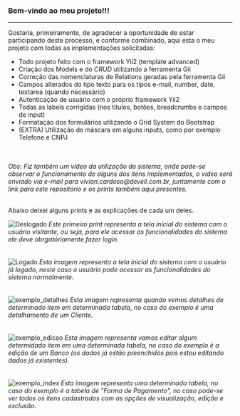 <h3>Bem-vindo ao meu projeto!!!</h3>
<hr>
<p>Gostaria, primeiramente, de agradecer a oportunidade de estar participando deste processo, e conforme combinado, aqui esta o meu projeto com todas as implementações solicitadas:</p>
<ul>
  <li> Todo projeto feito com o framework Yii2 (template advanced) </li>
  <li> Criação dos Models e do <i>CRUD</i> utilizando a ferramenta Gii</li>
  <li> Correção das nomenclaturas de Relations geradas pela ferramenta Gii</li>
  <li> Campos alterados do tipo texto para os tipos e-mail, number, date, textarea (quando necessário)</li>
  <li> Autenticação de usuário com o próprio framework Yii2</li>
  <li> Todas as labels corrigidas (nos titulos, botões, breadcrumbs e campos de input)</li>
  <li> Formatação dos formulários utilizando o Grid System do Bootstrap</li>
  <li> (EXTRA) Utilização de máscara em alguns inputs, como por exemplo Telefone e CNPJ </li>
</ul>
<br><br>
<i>Obs: Fiz também um vídeo da utilização do sistema, onde pode-se observar o funcionamento de alguns dos itens implementados, o video será enviado via e-mail para vivian.cardoso@devell.com.br, juntamente com o link para este repositório e os prints também aqui presentes. </i>
<br><br>
<p>Abaixo deixei alguns prints e as explicações de cada um deles.</p>

![Deslogado](https://user-images.githubusercontent.com/32455202/58932133-d1d7a600-8738-11e9-96bf-db3784a8dfac.jpg )
<i>Este primeiro print representa a tela inicial do sistema com o usuário visitante, ou seja, para ele acessar as funcionalidades do sistema ele deve obrgatóriamente fazer login.</i>
<br>
<br>
<br>
![Logado](https://user-images.githubusercontent.com/32455202/58932145-df8d2b80-8738-11e9-937e-a7dd56d8b7e5.jpg)
<i>Esta imagem representa a tela inicial do sistema com o usuário já logado, neste caso o usuário pode acessar as funcionalidades do sistema normalmente.</i>
<br>
<br>
<br>
![exemplo_detalhes](https://user-images.githubusercontent.com/32455202/58932152-e5830c80-8738-11e9-8f09-a5d27fa4afc6.jpg)
<i>Esta imagem representa quando vemos detalhes de determinado item em determinada tabela, no caso do exemplo é uma detalhamento de um Cliente.</i>
<br>
<br>
<br>
![exemplo_edicao](https://user-images.githubusercontent.com/32455202/58932153-e5830c80-8738-11e9-808d-655503f421d5.jpg)
<i>Esta imagem representa vamos editar algum determidado item em uma determinada tabela, no caso do exemplo é a edição de um Banco (os dados já estão preenchidos pois estou editando dados já existentes).</i>
<br>
<br>
<br>
![exemplo_index](https://user-images.githubusercontent.com/32455202/58932154-e61ba300-8738-11e9-8d33-b3858e0e8a43.jpg)
<i>Esta imagem representa uma determinada tabela, no caso do exemplo é a tabela de "Forma de Pagamento", no caso pode-se ver todos os itens cadastrados com as opções de visualização, edição e exclusão.</i>
